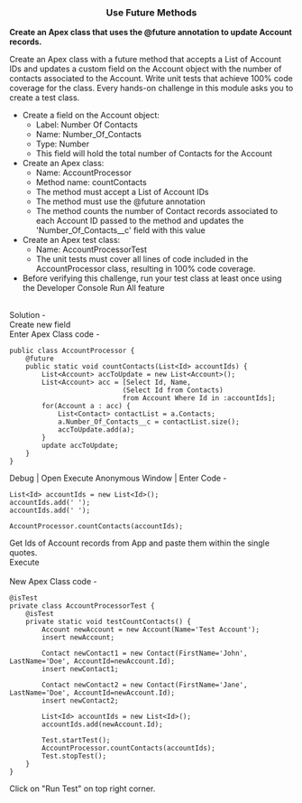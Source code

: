 <h3 align=center> Use Future Methods </h3>

**Create an Apex class that uses the @future annotation to update Account records.**
<p>Create an Apex class with a future method that accepts a List of Account IDs and updates a custom field on the Account object with the number of contacts associated to the Account. Write unit tests that achieve 100% code coverage for the class. Every hands-on challenge in this module asks you to create a test class.</p>

* Create a field on the Account object:
  * Label: Number Of Contacts
  * Name: Number_Of_Contacts
  * Type: Number
  * This field will hold the total number of Contacts for the Account
* Create an Apex class:
  * Name: AccountProcessor
  * Method name: countContacts
  * The method must accept a List of Account IDs
  * The method must use the @future annotation
  * The method counts the number of Contact records associated to each Account ID passed to the method and updates the 'Number_Of_Contacts__c' field with this value
* Create an Apex test class:
  * Name: AccountProcessorTest
  * The unit tests must cover all lines of code included in the AccountProcessor class, resulting in 100% code coverage.
* Before verifying this challenge, run your test class at least once using the Developer Console Run All feature

<br>
Solution - <br>
Create new field <br>
Enter Apex Class code - <br>

```
public class AccountProcessor {
    @future
    public static void countContacts(List<Id> accountIds) {
        List<Account> accToUpdate = new List<Account>();
        List<Account> acc = [Select Id, Name,
                            (Select Id from Contacts)
                            from Account Where Id in :accountIds];
        for(Account a : acc) {
            List<Contact> contactList = a.Contacts;
            a.Number_Of_Contacts__c = contactList.size();
            accToUpdate.add(a);
        }
        update accToUpdate;
    }
}
```

Debug | Open Execute Anonymous Window | Enter Code - <br>

```
List<Id> accountIds = new List<Id>();
accountIds.add(' ');
accountIds.add(' ');

AccountProcessor.countContacts(accountIds);
```

Get Ids of Account records from App and paste them within the single quotes. <br>
Execute <br><br>
New Apex Class code - <br>
```
@isTest
private class AccountProcessorTest {
    @isTest
    private static void testCountContacts() {
        Account newAccount = new Account(Name='Test Account');
        insert newAccount;
        
        Contact newContact1 = new Contact(FirstName='John', LastName='Doe', AccountId=newAccount.Id);
        insert newContact1;
        
        Contact newContact2 = new Contact(FirstName='Jane', LastName='Doe', AccountId=newAccount.Id);
        insert newContact2;
        
        List<Id> accountIds = new List<Id>();
        accountIds.add(newAccount.Id);
        
        Test.startTest();
        AccountProcessor.countContacts(accountIds);
        Test.stopTest();
    }
}
```

Click on "Run Test" on top right corner.
<br>
